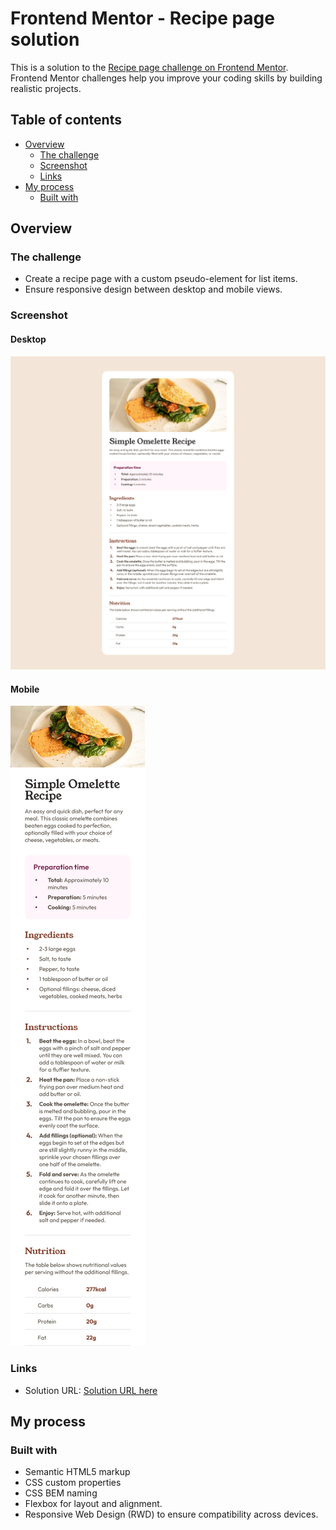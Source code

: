 # Frontend Mentor - Recipe page solution

This is a solution to the [Recipe page challenge on Frontend Mentor](https://www.frontendmentor.io/challenges/recipe-page-KiTsR8QQKm). Frontend Mentor challenges help you improve your coding skills by building realistic projects. 

## Table of contents

- [Overview](#overview)
  - [The challenge](#the-challenge)
  - [Screenshot](#screenshot)
  - [Links](#links)
- [My process](#my-process)
  - [Built with](#built-with)

## Overview

### The challenge

- Create a recipe page with a custom pseudo-element for list items.
- Ensure responsive design between desktop and mobile views.

### Screenshot

#### Desktop

![](./screenshot-desktop.png)

#### Mobile

![](./screenshot-mobile.png)

### Links

- Solution URL: [Solution URL here](https://your-solution-url.com)

## My process

### Built with

- Semantic HTML5 markup
- CSS custom properties
- CSS BEM naming
- Flexbox for layout and alignment.
- Responsive Web Design (RWD) to ensure compatibility across devices.